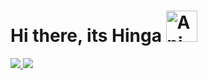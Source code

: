 # Hi there, its Hinga <img src="https://iam-weijie.github.io/wave/hand-emoji.svg" alt="Animated Emoji" width="50" height="50">

<div>
<a href="https://Linkedin.com/in/peterhinga">
<img src="https://img.shields.io/badge/LinkedIn-0077B5?style=for-the-badge&logo=linkedin&logoColor=white" /> </a> <a href="https://Instagram.com/hinga.dev"> <img src="https://img.shields.io/badge/Instagram-E4405F?style=for-the-badge&logo=instagram&logoColor=white" />
</a>
</div>
